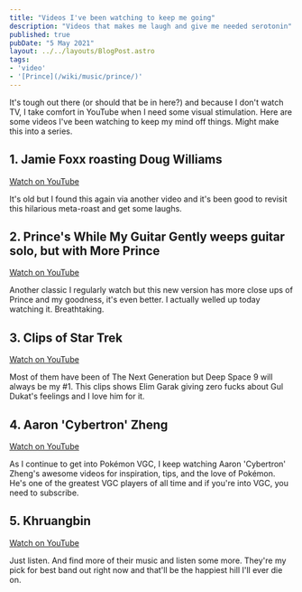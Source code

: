 ```yaml
---
title: "Videos I've been watching to keep me going"
description: "Videos that makes me laugh and give me needed serotonin"
published: true
pubDate: "5 May 2021"
layout: ../../layouts/BlogPost.astro
tags:
- 'video'
- '[Prince](/wiki/music/prince/)'
---
```


It's tough out there (or should that be in here?) and because I don't watch TV, I take comfort in YouTube when I need some visual stimulation. Here are some videos I've been watching to keep my mind off things. Might make this into a series.

## 1. Jamie Foxx roasting Doug Williams

[Watch on YouTube](https://www.youtube.com/watch?v=tq2ivETREGo)

It's old but I found this again via another video and it's been good to revisit this hilarious meta-roast and get some laughs.

## 2. Prince's While My Guitar Gently weeps guitar solo, but with More Prince

[Watch on YouTube](https://www.youtube.com/watch?v=dWRCooFKk3c)

Another classic I regularly watch but this new version has more close ups of Prince and my goodness, it's even better. I actually welled up today watching it. Breathtaking.

## 3. Clips of Star Trek

[Watch on YouTube](https://www.youtube.com/watch?v=FggqbNUZD8U)

Most of them have been of The Next Generation but Deep Space 9 will always be my #1. This clips shows Elim Garak giving zero fucks about Gul Dukat's feelings and I love him for it.

## 4. Aaron 'Cybertron' Zheng

[Watch on YouTube](https://www.youtube.com/watch?v=adVF6bcyZjc)

As I continue to get into Pokémon VGC, I keep watching Aaron 'Cybertron' Zheng's awesome videos for inspiration, tips, and the love of Pokémon. He's one of the greatest VGC players of all time and if you're into VGC, you need to subscribe.

## 5. Khruangbin

[Watch on YouTube](https://www.youtube.com/watch?v=vsSmzapbKv4)

Just listen. And find more of their music and listen some more. They're my pick for best band out right now and that'll be the happiest hill I'll ever die on.
